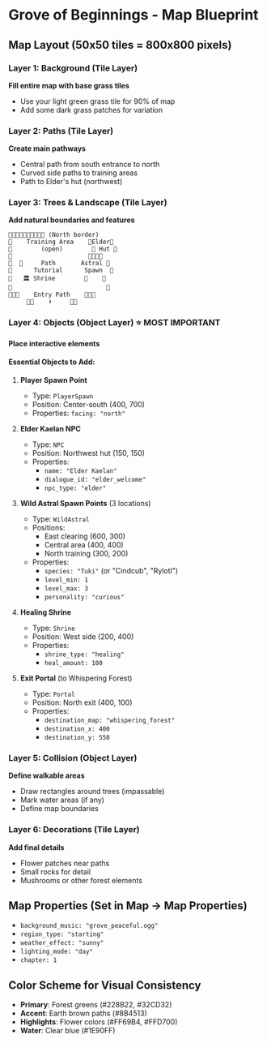 # Grove of Beginnings - Map Blueprint

## Map Layout (50x50 tiles = 800x800 pixels)

### Layer 1: Background (Tile Layer)
**Fill entire map with base grass tiles**
- Use your light green grass tile for 90% of map
- Add some dark grass patches for variation

### Layer 2: Paths (Tile Layer) 
**Create main pathways**
- Central path from south entrance to north
- Curved side paths to training areas
- Path to Elder's hut (northwest)

### Layer 3: Trees & Landscape (Tile Layer)
**Add natural boundaries and features**
```
🌳🌳🌳🌳🌳🌳🌳🌳🌳🌳 (North border)
🌳    Training Area    🌳Elder🌳
🌳        (open)        🌳 Hut 🌳  
🌳                     🌳🌳🌳🌳
🌳  🌸     Path       Astral 🌳
🌳      Tutorial      Spawn  🌳
🌳   🏛️ Shrine        🌺    🌳
🌳                          🌳
🌳🌳🌳    Entry Path    🌳🌳🌳
     🌳🌳    ⬇️     🌳🌳
```

### Layer 4: Objects (Object Layer) ⭐ MOST IMPORTANT
**Place interactive elements**

#### Essential Objects to Add:

1. **Player Spawn Point**
   - Type: `PlayerSpawn`
   - Position: Center-south (400, 700)
   - Properties: `facing: "north"`

2. **Elder Kaelan NPC**
   - Type: `NPC`  
   - Position: Northwest hut (150, 150)
   - Properties:
     - `name: "Elder Kaelan"`
     - `dialogue_id: "elder_welcome"`
     - `npc_type: "elder"`

3. **Wild Astral Spawn Points** (3 locations)
   - Type: `WildAstral`
   - Positions: 
     - East clearing (600, 300)
     - Central area (400, 400) 
     - North training (300, 200)
   - Properties:
     - `species: "Tuki"` (or "Cindcub", "Rylotl")
     - `level_min: 1`
     - `level_max: 3`
     - `personality: "curious"`

4. **Healing Shrine**
   - Type: `Shrine`
   - Position: West side (200, 400)
   - Properties:
     - `shrine_type: "healing"`
     - `heal_amount: 100`

5. **Exit Portal** (to Whispering Forest)
   - Type: `Portal`
   - Position: North exit (400, 100)  
   - Properties:
     - `destination_map: "whispering_forest"`
     - `destination_x: 400`
     - `destination_y: 550`

### Layer 5: Collision (Object Layer)
**Define walkable areas**
- Draw rectangles around trees (impassable)
- Mark water areas (if any)
- Define map boundaries

### Layer 6: Decorations (Tile Layer)
**Add final details**
- Flower patches near paths
- Small rocks for detail
- Mushrooms or other forest elements

## Map Properties (Set in Map → Map Properties)
- `background_music: "grove_peaceful.ogg"`
- `region_type: "starting"`  
- `weather_effect: "sunny"`
- `lighting_mode: "day"`
- `chapter: 1`

## Color Scheme for Visual Consistency
- **Primary**: Forest greens (#228B22, #32CD32)
- **Accent**: Earth brown paths (#8B4513)
- **Highlights**: Flower colors (#FF69B4, #FFD700)
- **Water**: Clear blue (#1E90FF)